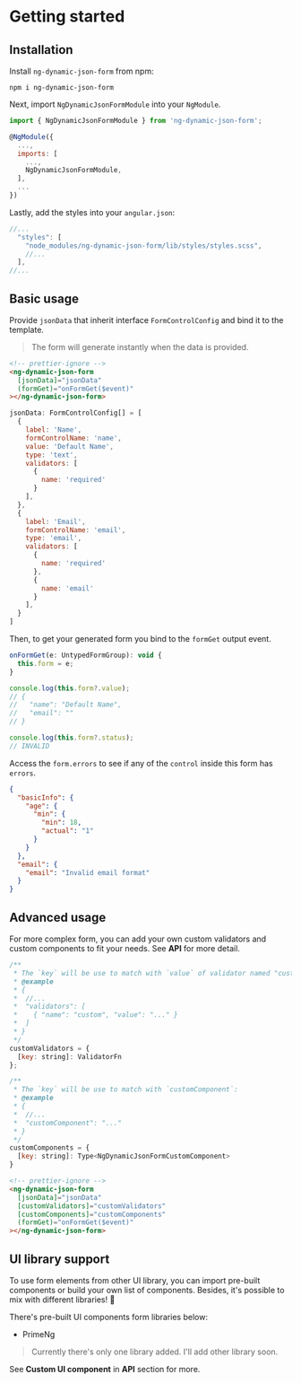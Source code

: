# Getting started

## Installation

Install `ng-dynamic-json-form` from npm:

```
npm i ng-dynamic-json-form
```

Next, import `NgDynamicJsonFormModule` into your `NgModule`.

```javascript
import { NgDynamicJsonFormModule } from 'ng-dynamic-json-form';

@NgModule({
  ...,
  imports: [
    ...,
    NgDynamicJsonFormModule,
  ],
  ...
})
```

Lastly, add the styles into your `angular.json`:

```javascript
//...
  "styles": [
    "node_modules/ng-dynamic-json-form/lib/styles/styles.scss",
    //...
  ],
//...
```

## Basic usage

Provide `jsonData` that inherit interface `FormControlConfig` and bind it to the template.

> The form will generate instantly when the data is provided.

```html
<!-- prettier-ignore -->
<ng-dynamic-json-form
  [jsonData]="jsonData"
  (formGet)="onFormGet($event)"
></ng-dynamic-json-form>
```

```javascript
jsonData: FormControlConfig[] = [
  {
    label: 'Name',
    formControlName: 'name',
    value: 'Default Name',
    type: 'text',
    validators: [
      {
        name: 'required'
      }
    ],
  },
  {
    label: 'Email',
    formControlName: 'email',
    type: 'email',
    validators: [
      {
        name: 'required'
      },
      {
        name: 'email'
      }
    ],
  }
]
```

Then, to get your generated form you bind to the `formGet` output event.

```javascript
onFormGet(e: UntypedFormGroup): void {
  this.form = e;
}

console.log(this.form?.value);
// {
//   "name": "Default Name",
//   "email": ""
// }

console.log(this.form?.status);
// INVALID
```

Access the `form.errors` to see if any of the `control` inside this form has `errors`.

```json
{
  "basicInfo": {
    "age": {
      "min": {
        "min": 18,
        "actual": "1"
      }
    }
  },
  "email": {
    "email": "Invalid email format"
  }
}
```

## Advanced usage

For more complex form, you can add your own custom validators and custom components to fit your needs. See **API** for more detail.

```javascript
/**
 * The `key` will be use to match with `value` of validator named "custom":
 * @example
 * {
 *  //...
 *  "validators": [
 *    { "name": "custom", "value": "..." }
 *  ]
 * }
 */
customValidators = {
  [key: string]: ValidatorFn
};

/**
 * The `key` will be use to match with `customComponent`:
 * @example
 * {
 *  //...
 *  "customComponent": "..."
 * }
 */
customComponents = {
  [key: string]: Type<NgDynamicJsonFormCustomComponent>
}
```

```html
<!-- prettier-ignore -->
<ng-dynamic-json-form
  [jsonData]="jsonData"
  [customValidators]="customValidators"
  [customComponents]="customComponents"
  (formGet)="onFormGet($event)"
></ng-dynamic-json-form>
```

## UI library support

To use form elements from other UI library, you can import pre-built components or build your own list of components. Besides, it's possible to mix with different libraries! 🎉

There's pre-built UI components form libraries below:

- PrimeNg

> Currently there's only one library added. I'll add other library soon.

See **Custom UI component** in **API** section for more.
